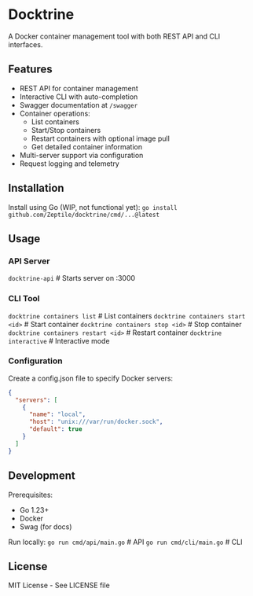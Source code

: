 # Docktrine

A Docker container management tool with both REST API and CLI interfaces.

## Features

- REST API for container management
- Interactive CLI with auto-completion
- Swagger documentation at `/swagger`
- Container operations:
  - List containers
  - Start/Stop containers
  - Restart containers with optional image pull
  - Get detailed container information
- Multi-server support via configuration
- Request logging and telemetry

## Installation

Install using Go (WIP, not functional yet):
`go install github.com/Zeptile/docktrine/cmd/...@latest`

## Usage

### API Server

`docktrine-api` # Starts server on :3000

### CLI Tool

`docktrine containers list` # List containers
`docktrine containers start <id>` # Start container
`docktrine containers stop <id>` # Stop container
`docktrine containers restart <id>` # Restart container
`docktrine interactive` # Interactive mode

### Configuration

Create a config.json file to specify Docker servers:

```json
{
  "servers": [
    {
      "name": "local",
      "host": "unix:///var/run/docker.sock",
      "default": true
    }
  ]
}
```

## Development

Prerequisites:

- Go 1.23+
- Docker
- Swag (for docs)

Run locally:
`go run cmd/api/main.go` # API
`go run cmd/cli/main.go` # CLI

## License

MIT License - See LICENSE file
